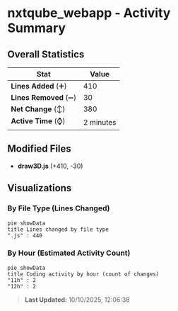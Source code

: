 # nxtqube_webapp - Activity Summary 

## Overall Statistics

| Stat                   | Value                                                             |
| ---------------------- | ----------------------------------------------------------------- |
| **Lines Added** (➕)   | 410                                          |
| **Lines Removed** (➖) | 30                                        |
| **Net Change** (↕)    | 380                |
| **Active Time** (⌚)   | 2 minutes |


## Modified Files
- **draw3D.js** (+410, -30)

## Visualizations

### By File Type (Lines Changed)

```mermaid
pie showData
title Lines changed by file type
".js" : 440
```

### By Hour (Estimated Activity Count)

```mermaid
pie showData
title Coding activity by hour (count of changes)
"11h" : 2
"12h" : 2
```


> **Last Updated:** 10/10/2025, 12:06:38